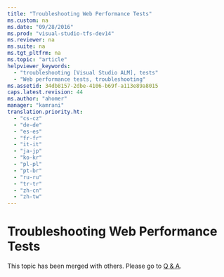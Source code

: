 ```yaml
---
title: "Troubleshooting Web Performance Tests"
ms.custom: na
ms.date: "09/28/2016"
ms.prod: "visual-studio-tfs-dev14"
ms.reviewer: na
ms.suite: na
ms.tgt_pltfrm: na
ms.topic: "article"
helpviewer_keywords: 
  - "troubleshooting [Visual Studio ALM], tests"
  - "Web performance tests, troubleshooting"
ms.assetid: 34db8157-2dbe-4106-b69f-a113e89a8015
caps.latest.revision: 44
ms.author: "ahomer"
manager: "kamrani"
translation.priority.ht: 
  - "cs-cz"
  - "de-de"
  - "es-es"
  - "fr-fr"
  - "it-it"
  - "ja-jp"
  - "ko-kr"
  - "pl-pl"
  - "pt-br"
  - "ru-ru"
  - "tr-tr"
  - "zh-cn"
  - "zh-tw"
---
```

# Troubleshooting Web Performance Tests
This topic has been merged with others. Please go to [Q &amp; A](assetId:///bd0a82fd-cec0-4861-bc09-e1b0b2d258ef#RecordingWebPerfTest_QA).  
  
##  <a name="ActiveX"></a>